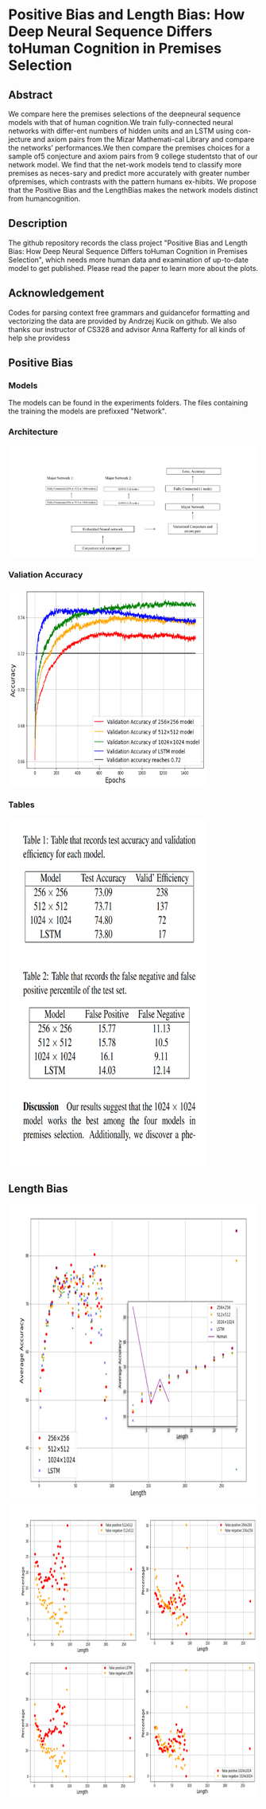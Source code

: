 # Positive Bias and Length Bias: How Deep Neural Sequence Differs toHuman Cognition in Premises Selection

## Abstract
We compare here the premises selections of the deepneural sequence models with that of human cognition.We train fully-connected neural networks with differ-ent numbers of hidden units and an LSTM using con-jecture  and  axiom  pairs  from  the  Mizar  Mathemati-cal Library and compare the networks’ performances.We then compare the premises choices for a sample of5 conjecture and axiom pairs from 9 college studentsto  that  of  our  network  model.   We  find  that  the  net-work models tend to classify more premises as neces-sary and predict more accurately with greater number ofpremises, which contrasts with the pattern humans ex-hibits. We propose that the Positive Bias and the LengthBias  makes  the  network  models  distinct  from  humancognition.

## Description
The github repository records the class project "Positive Bias and Length Bias: How Deep Neural Sequence Differs toHuman Cognition in Premises Selection", which needs more human data and examination of up-to-date model to get published. Please read the paper to learn more about the plots.

## Acknowledgement
Codes for parsing context free grammars and guidancefor formatting and vectorizing the data are provided by Andrzej Kucik on github. We also thanks our instructor of CS328 and advisor Anna Rafferty for all kinds of help she providess

## Positive Bias
### Models
The models can be found in the experiments folders. The files containing the training the models are prefixxed "Network".

### Architecture
![arch](plots/arch.png)
### Valiation Accuracy
<img src= plots/val_acc.png width="400" height="400" />

### Tables
<img src= plots/tables.png width="400" height="700" />

## Length Bias
<img src= plots/length1.png width="600" height="600" />
<img src= plots/length+positive.png width="600" height="600" />